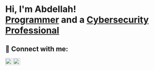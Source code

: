 <h1>Hi, I'm Abdellah! <br/><a href="https://github.com/3afia">Programmer</a> and a <a href="https://www.linkedin.com/in/Abdellah-Lafia/">Cybersecurity Professional</a>

<!-- Edit this for later projects
<h2>👨‍💻 Software Development Projects:</h2>

- <b>Data Structures and Algorithms Practice</b>
  - [Praciting DS & Algos in Python](https://github.com/3afia/Algorithms)
- <b>Full Stack Web App (React, NodeJS, Azure, and Machine Learning Components)</b>
  - [Image Analysis Middleware](https://github.com/3afia/WebDev/)</b></i>
- <b>PowerShell Vs Bash</b>
  - [Bash Project1](https://github.com/3afia/scripting/BASH)
  - [Bash Project2](https://github.com/3afia/scripting/BASH)
  - [Bash Project3](https://github.com/3afia/scripting/BASH)
  - [Bash Project4](https://github.com/3afia/scripting/BASH)
  - [PowerShell Project1](https://github.com/3afia/scripting/PS1)
  - [PowerShell Project2](https://github.com/3afia/scripting/PS1)
  - [PowerShell Project3](https://github.com/3afia/scripting/PS1)
  - [PowerShell Project4](https://github.com/3afia/scripting/PS1)
- <b>C# (.NET Desktop Applications)</b>
  - [Ransomware](https://github.com/3afia/PROJECT)
  - [Ransomware](https://github.com/3afia/PROJECT)
  - [DDOS](https://github.com/3afia/PROJECT)
- <b>Python</b>
  - [Python)](https://github.com/3afia/Python)

<h2>Cyber Security Arena</h2>

- [Catch The Flag Write ups](https://github.com/3afia/PROJECT)
- [Tools Dev](https://github.com/3afia/PROJECT)
- [Project 3](https://github.com/3afia/PROJECTk)
- [Project 4](https://github.com/3afia/PROJECT)
- [Hello Hacker](https://github.com/3afia/PROJECT)

  <h2>Virtual Internships</h2>

- [Company Name](https://github.com/3afia/internships/PROJECT)
- [Company Name](https://github.com/3afia/internships/PROJECT)
- [Company Name](https://github.com/3afia/internships/PROJECT)
- [Company Name](https://github.com/3afia/internships/PROJECT)
- [Company Name](https://github.com/3afia/internships/PROJECT)
-->
<h2> 🤳 Connect with me:</h2>

[<img align="left" alt="AbdellahLafia | Twitter" width="22px" src="https://cdn.jsdelivr.net/npm/simple-icons@v3/icons/twitter.svg" />][twitter]
[<img align="left" alt="AbdellahLafia | LinkedIn" width="22px" src="https://cdn.jsdelivr.net/npm/simple-icons@v3/icons/linkedin.svg" />][linkedin]

[twitter]: https://twitter.com/0x4444
[linkedin]: https://linkedin.com/in/Abdellah-Lafia
